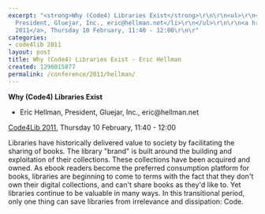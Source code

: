 ```yaml
---
excerpt: "<strong>Why (Code4) Libraries Exist</strong>\r\n\r\n<ul>\r\n<li>Eric Hellman,
  President, Gluejar, Inc., eric@hellman.net</li>\r\n</ul>\r\n\r\n<a href=\"/conference/2011/schedule\">Code4Lib
  2011</a>, Thursday 10 February, 11:40 - 12:00\r\n\r"
categories:
- code4lib 2011
layout: post
title: Why (Code4) Libraries Exist - Eric Hellman
created: 1296015877
permalink: /conference/2011/hellman/
---
```

<strong>Why (Code4) Libraries Exist</strong>

<ul>
<li>Eric Hellman, President, Gluejar, Inc., eric@hellman.net</li>
</ul>

<a href="/conference/2011/schedule">Code4Lib 2011</a>, Thursday 10 February, 11:40 - 12:00

Libraries have historically delivered value to society by facilitating the sharing of books. The library "brand" is built around the building and exploitation of their collections. These collections have been acquired and owned. As ebook readers become the preferred consumption platform for books, libraries are beginning to come to terms with the fact that they don't own their digital collections, and can't share books as they'd like to. Yet libraries continue to be valuable in many ways. In this transitional period, only one thing can save libraries from irrelevance and dissipation: Code.
